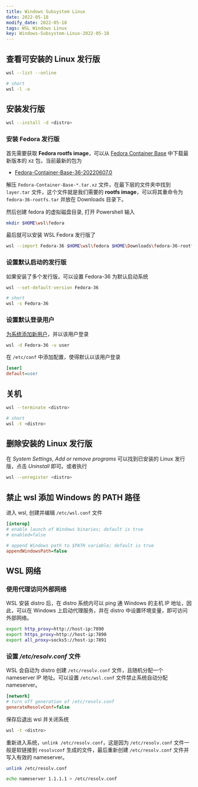 ```yaml
---
title: Windows Subsystem Linux
date: 2022-05-18 
modify_date: 2022-05-18 
tags: WSL Windows Linux
key: Windows-Subsystem-Linux-2022-05-18
---
```


## 查看可安装的 Linux 发行版

```sh
wsl --list --online

# short
wsl -l -o
```

## 安装发行版

```sh
wsl --install -d <distro>
```

### 安装 Fedora 发行版

首先需要获取 **Fedora rootfs image**，可以从 [Fedora Container Base](https://koji.fedoraproject.org/koji/packageinfo?packageID=26387) 中下载最新版本的 xz 包，当前最新的包为

- [Fedora-Container-Base-36-20220607.0](https://koji.fedoraproject.org/koji/buildinfo?buildID=1977370)

解压 `Fedora-Container-Base-*.tar.xz` 文件，在最下层的文件夹中找到 `layer.tar` 文件，这个文件就是我们需要的 **rootfs image**，可以将其重命令为 `fedora-36-rootfs.tar` 并放在 Downloads 目录下。

然后创建 fedora 的虚拟磁盘目录, 打开 Powershell 输入

```sh
mkdir $HOME\wsl\fedora
```

最后就可以安装 WSL Fedora 发行版了

```sh
wsl --import Fedora-36 $HOME\wsl\fedora $HOME\Downloads\fedora-36-rootfs.tar
```

<!--more-->

### 设置默认启动的发行版

如果安装了多个发行版，可以设置 Fedora-36 为默认启动系统

```sh
wsl --set-default-version Fedora-36

# short
wsl -s Fedora-36
```

### 设置默认登录用户

[为系统添加新用户](https://iguoli.github.io/2017/05/18/Linux-System-Provision.html#为系统添加新用户)，并以该用户登录

```sh
wsl -d Fedora-36 -u user
```

在 `/etc/conf` 中添加配置，使得默认以该用户登录

```ini
[user]
default=user
```

## 关机

```sh
wsl --terminate <distro>

# short
wsl -t <distro>
```

## 删除安装的 Linux 发行版

在 *System Settings*, *Add or remove programs* 可以找到已安装的 Linux 发行版，点击 *Uninstall* 即可。或者执行

```sh
wsl --unregister <distro>
```

## 禁止 wsl 添加 Windows 的 PATH 路径

进入 wsl, 创建并编辑 `/etc/wsl.conf` 文件

```ini
[interop]
# enable launch of Windows binaries; default is true
# enabled=false

# append Windows path to $PATH variable; default is true
appendWindowsPath=false
```

## WSL 网络

### 使用代理访问外部网络

WSL 安装 distro 后，在 distro 系统内可以 ping 通 Windows 的主机 IP 地址，因此，可以在 Windows 上启动代理服务，并在 distro 中设置环境变量，即可访问外部网络。

```sh
export http_proxy=http://host-ip:7890
export https_proxy=http://host-ip:7890
export all_proxy=socks5://host-ip:7891
```

### 设置 */etc/resolv.conf* 文件

WSL 会自动为 distro 创建 `/etc/resolv.conf` 文件，且随机分配一个 nameserver IP 地址。可以设置 `/etc/wsl.conf` 文件禁止系统自动分配 nameserver。

```ini
[network]
# turn off generation of /etc/resolv.conf
generateResolvConf=false
```

保存后退出 wsl 并关闭系统

```sh
wsl -t <distro>
```

重新进入系统，`unlink /etc/resolv.conf`，这是因为 `/etc/resolv.conf` 文件一般是软链接到 `resolvconf` 生成的文件，最后重新创建 `/etc/resolv.conf` 文件并写入有效的 nameserver。

```sh
unlink /etc/resolv.conf

echo nameserver 1.1.1.1 > /etc/resolv.conf
```
